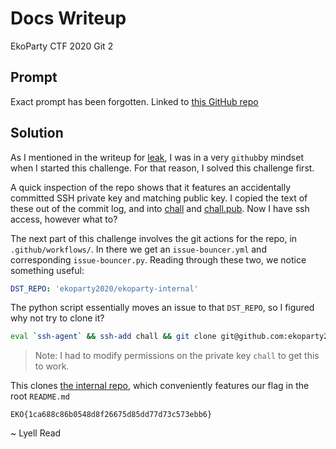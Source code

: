 # Docs Writeup

EkoParty CTF 2020 Git 2

## Prompt

Exact prompt has been forgotten. Linked to [this GitHub repo](ekolabs.tar.gz)

## Solution

As I mentioned in the writeup for [leak](../leak), I was in a very `github`by mindset when I started this challenge. For that reason, I solved this challenge first. 

A quick inspection of the repo shows that it features an accidentally committed SSH private key and matching public key. I copied the text of these out of the commit log, and into [chall](chall) and [chall.pub](chall.pub). Now I have ssh access, however what to? 

The next part of this challenge involves the git actions for the repo, in `.github/workflows/`. In there we get an `issue-bouncer.yml` and corresponding `issue-bouncer.py`. Reading through these two, we notice something useful:

```yml
DST_REPO: 'ekoparty2020/ekoparty-internal'
```

The python script essentially moves an issue to that `DST_REPO`, so I figured why not try to clone it?

```bash
eval `ssh-agent` && ssh-add chall && git clone git@github.com:ekoparty2020/ekoparty-internal.git
```
> Note: I had to modify permissions on the private key `chall` to get this to work.

This clones [the internal repo](ekoparty-internal.tar.gz), which conveniently features our flag in the root `README.md`

```
EKO{1ca688c86b0548d8f26675d85dd77d73c573ebb6}
```

~ Lyell Read
